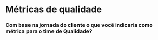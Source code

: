 # Métricas de qualidade

### Com base na jornada do cliente o que você indicaria como métrica para o time de Qualidade? 